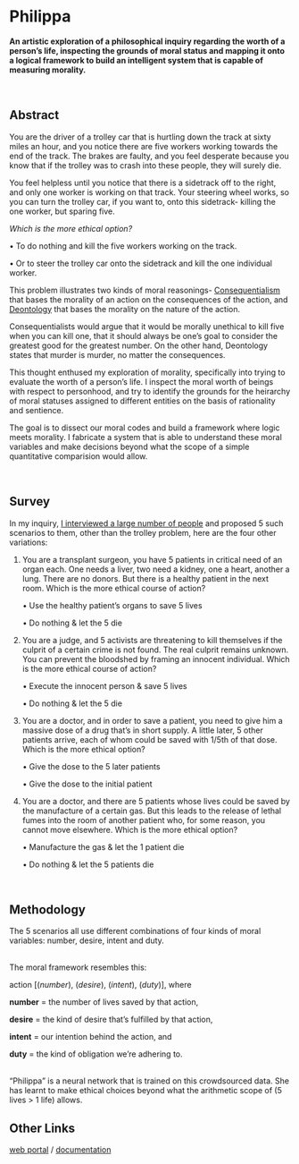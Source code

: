 # Philippa
<p><b>An artistic exploration of a philosophical inquiry regarding the worth of a person’s life, inspecting the grounds of moral status and mapping it onto a logical framework to build an intelligent system that is capable of measuring morality.</b></p>

<br>
<h2>Abstract</h2>

You are the driver of a trolley car that is hurtling down the track at sixty miles an hour, and you notice there are five workers working towards the end of the track. The brakes are faulty, and you feel desperate because you know that if the trolley was to crash into these people, they will surely die.

You feel helpless until you notice that there is a sidetrack off to the right, and only one worker is working on that track. Your steering wheel works, so you can turn the trolley car, if you want to, onto this sidetrack- killing the one worker, but sparing five.

<i>Which is the more ethical option?</i>

• To do nothing and kill the five workers working on the track.

• Or to steer the trolley car onto the sidetrack and kill the one individual worker.

This problem illustrates two kinds of moral reasonings- <a href="https://en.wikipedia.org/wiki/Consequentialism">Consequentialism</a> that bases the morality of an action on the consequences of the action, and <a href="https://en.wikipedia.org/wiki/Deontological_ethics">Deontology</a> that bases the morality on the nature of the action.

Consequentialists would argue that it would be morally unethical to kill five when you can kill one, that it should always be one’s goal to consider the greatest good for the greatest number. On the other hand, Deontology states that murder is murder, no matter the consequences.

This thought enthused my exploration of morality, specifically into trying to evaluate the worth of a person’s life. I inspect the moral worth of beings with respect to personhood, and try to identify the grounds for the heirarchy of moral statuses assigned to different entities on the basis of rationality and sentience.

The goal is to dissect our moral codes and build a framework where logic meets morality. I fabricate a system that is able to understand these moral variables and make decisions beyond what the scope of a simple quantitative comparision would allow.

<br>
<h2>Survey</h2>

In my inquiry, <a href="https://docs.google.com/forms/d/e/1FAIpQLSelGcMKG3RO2SQF9nmVPNPvnKCHpN9_e6N-ZoyUUNCIMpvNOg/viewform">I interviewed a large number of people</a> and proposed 5 such scenarios to them, other than the trolley problem, here are the four other variations:

<ol>

<li>
You are a transplant surgeon, you have 5 patients in critical need of an organ each. One needs a liver, two need a kidney,
one a heart, another a lung. There are no donors. But there is a healthy patient in the next room. Which is the more ethical course of action?

• Use the healthy patient’s organs to save 5 lives

• Do nothing & let the 5 die</li>

<li>You are a judge, and 5 activists are threatening to kill themselves if the culprit of a certain crime is not found. The real culprit remains unknown. You can prevent the bloodshed by framing an innocent individual. Which is the more ethical course of action?

• Execute the innocent person & save 5 lives

• Do nothing & let the 5 die</li>

<li>You are a doctor, and in order to save a patient, you need to give him a massive dose of a drug that’s in short supply. A little later, 5 other patients arrive, each of whom could be saved with 1/5th of that dose. Which is the more ethical option?

• Give the dose to the 5 later patients

• Give the dose to the initial patient</li>

<li>You are a doctor, and there are 5 patients whose lives could be saved by the manufacture of a certain gas. But this leads to the release of lethal fumes into the room of another patient who, for some reason, you cannot move elsewhere. Which is the more ethical option?

• Manufacture the gas & let the 1 patient die

• Do nothing & let the 5 patients die</li></ol>

<br>
<h2>Methodology</h2>

The 5 scenarios all use different combinations of four kinds of moral variables: number, desire, intent and duty.

<br>
The moral framework resembles this:

action [(<i>number</i>), (<i>desire</i>), (<i>intent</i>), (<i>duty</i>)], where

<b>number</b> = the number of lives saved by that action,

<b>desire</b> = the kind of desire that’s fulfilled by that action,

<b>intent</b> = our intention behind the action, and

<b>duty</b> = the kind of obligation we’re adhering to.

<br>
“Philippa” is a neural network that is trained on this crowdsourced data. She has learnt to make ethical choices beyond what the arithmetic scope of (5 lives > 1 life) allows. 

<br>
<h2>Other Links</h2>

<a href="https://mya-kiwi.com/project/philippa">web portal</a> / <a href="https://www.dropbox.com/s/juhp5gzxh042bx7/documentation.pdf?dl=0">documentation</a>
